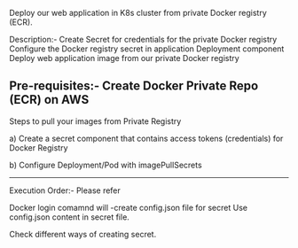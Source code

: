 Deploy our web application in K8s cluster from private Docker registry (ECR).

Description:- Create Secret for credentials for the private Docker registry
              Configure the Docker registry secret in application Deployment component
              Deploy web application image from our private Docker registry
              
Pre-requisites:-  Create Docker Private Repo (ECR) on AWS           
------------------------------------------------------------------------------------------------------------------------------------

Steps to pull your images from Private Registry

a) Create a secret component that contains access tokens (credentials) for Docker Registry

b) Configure Deployment/Pod with imagePullSecrets


-----------------------------------------------------------------------------------------------------------------------------
Execution Order:- Please refer 

Docker login comamnd will -create config.json file for secret
Use config.json content in secret file.

Check different ways of creating secret.




